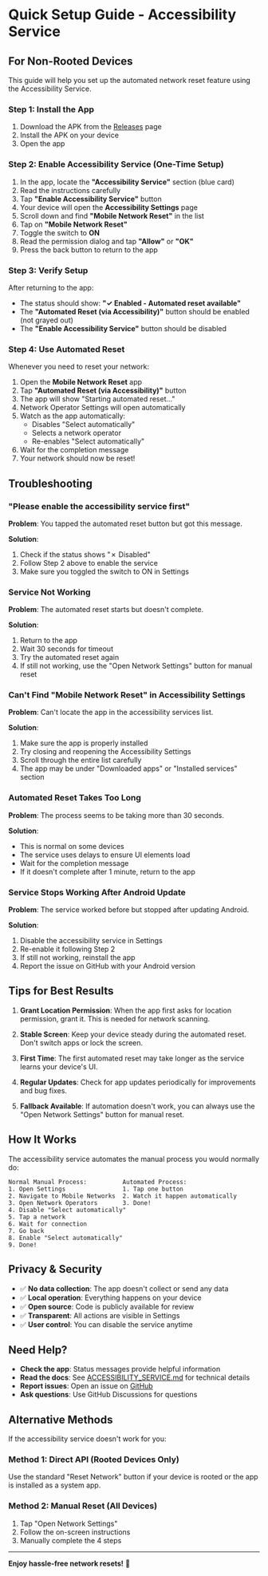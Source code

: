 # Quick Setup Guide - Accessibility Service

## For Non-Rooted Devices

This guide will help you set up the automated network reset feature using the Accessibility Service.

### Step 1: Install the App

1. Download the APK from the [Releases](https://github.com/CrhistIsKingSoftware/android-mobile-network-reset/releases) page
2. Install the APK on your device
3. Open the app

### Step 2: Enable Accessibility Service (One-Time Setup)

1. In the app, locate the **"Accessibility Service"** section (blue card)
2. Read the instructions carefully
3. Tap **"Enable Accessibility Service"** button
4. Your device will open the **Accessibility Settings** page
5. Scroll down and find **"Mobile Network Reset"** in the list
6. Tap on **"Mobile Network Reset"**
7. Toggle the switch to **ON**
8. Read the permission dialog and tap **"Allow"** or **"OK"**
9. Press the back button to return to the app

### Step 3: Verify Setup

After returning to the app:
- The status should show: **"✓ Enabled - Automated reset available"**
- The **"Automated Reset (via Accessibility)"** button should be enabled (not grayed out)
- The **"Enable Accessibility Service"** button should be disabled

### Step 4: Use Automated Reset

Whenever you need to reset your network:

1. Open the **Mobile Network Reset** app
2. Tap **"Automated Reset (via Accessibility)"** button
3. The app will show "Starting automated reset..."
4. Network Operator Settings will open automatically
5. Watch as the app automatically:
   - Disables "Select automatically"
   - Selects a network operator
   - Re-enables "Select automatically"
6. Wait for the completion message
7. Your network should now be reset!

## Troubleshooting

### "Please enable the accessibility service first"

**Problem**: You tapped the automated reset button but got this message.

**Solution**:
1. Check if the status shows "✗ Disabled"
2. Follow Step 2 above to enable the service
3. Make sure you toggled the switch to ON in Settings

### Service Not Working

**Problem**: The automated reset starts but doesn't complete.

**Solution**:
1. Return to the app
2. Wait 30 seconds for timeout
3. Try the automated reset again
4. If still not working, use the "Open Network Settings" button for manual reset

### Can't Find "Mobile Network Reset" in Accessibility Settings

**Problem**: Can't locate the app in the accessibility services list.

**Solution**:
1. Make sure the app is properly installed
2. Try closing and reopening the Accessibility Settings
3. Scroll through the entire list carefully
4. The app may be under "Downloaded apps" or "Installed services" section

### Automated Reset Takes Too Long

**Problem**: The process seems to be taking more than 30 seconds.

**Solution**:
- This is normal on some devices
- The service uses delays to ensure UI elements load
- Wait for the completion message
- If it doesn't complete after 1 minute, return to the app

### Service Stops Working After Android Update

**Problem**: The service worked before but stopped after updating Android.

**Solution**:
1. Disable the accessibility service in Settings
2. Re-enable it following Step 2
3. If still not working, reinstall the app
4. Report the issue on GitHub with your Android version

## Tips for Best Results

1. **Grant Location Permission**: When the app first asks for location permission, grant it. This is needed for network scanning.

2. **Stable Screen**: Keep your device steady during the automated reset. Don't switch apps or lock the screen.

3. **First Time**: The first automated reset may take longer as the service learns your device's UI.

4. **Regular Updates**: Check for app updates periodically for improvements and bug fixes.

5. **Fallback Available**: If automation doesn't work, you can always use the "Open Network Settings" button for manual reset.

## How It Works

The accessibility service automates the manual process you would normally do:

```
Normal Manual Process:          Automated Process:
1. Open Settings                1. Tap one button
2. Navigate to Mobile Networks  2. Watch it happen automatically
3. Open Network Operators       3. Done!
4. Disable "Select automatically"
5. Tap a network
6. Wait for connection
7. Go back
8. Enable "Select automatically"
9. Done!
```

## Privacy & Security

- ✅ **No data collection**: The app doesn't collect or send any data
- ✅ **Local operation**: Everything happens on your device
- ✅ **Open source**: Code is publicly available for review
- ✅ **Transparent**: All actions are visible in Settings
- ✅ **User control**: You can disable the service anytime

## Need Help?

- **Check the app**: Status messages provide helpful information
- **Read the docs**: See [ACCESSIBILITY_SERVICE.md](ACCESSIBILITY_SERVICE.md) for technical details
- **Report issues**: Open an issue on [GitHub](https://github.com/CrhistIsKingSoftware/android-mobile-network-reset/issues)
- **Ask questions**: Use GitHub Discussions for questions

## Alternative Methods

If the accessibility service doesn't work for you:

### Method 1: Direct API (Rooted Devices Only)
Use the standard "Reset Network" button if your device is rooted or the app is installed as a system app.

### Method 2: Manual Reset (All Devices)
1. Tap "Open Network Settings"
2. Follow the on-screen instructions
3. Manually complete the 4 steps

---

**Enjoy hassle-free network resets!** 🎉
